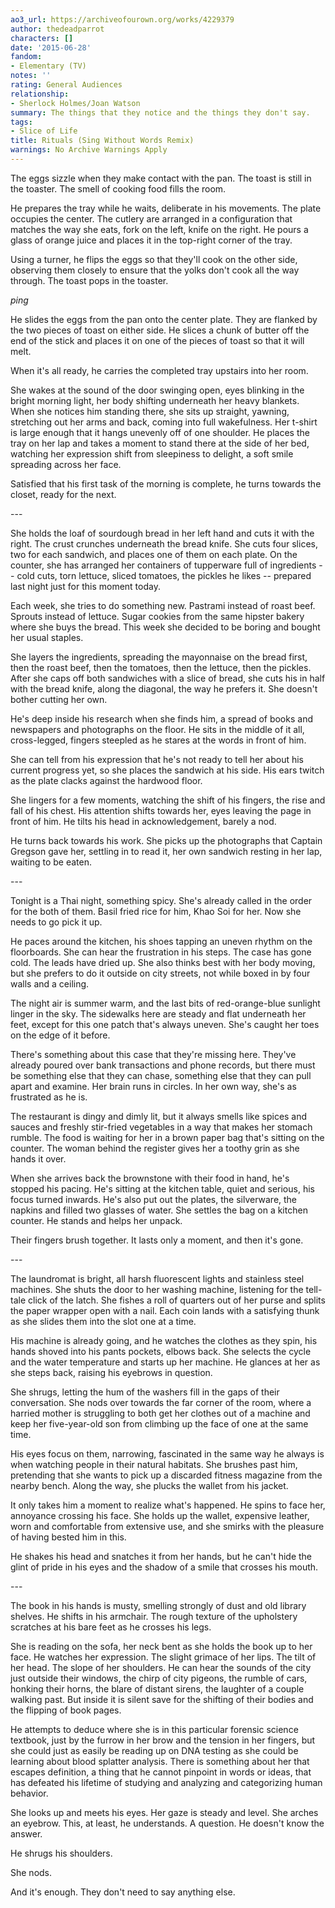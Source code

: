 ```yaml
---
ao3_url: https://archiveofourown.org/works/4229379
author: thedeadparrot
characters: []
date: '2015-06-28'
fandom:
- Elementary (TV)
notes: ''
rating: General Audiences
relationship:
- Sherlock Holmes/Joan Watson
summary: The things that they notice and the things they don't say.
tags:
- Slice of Life
title: Rituals (Sing Without Words Remix)
warnings: No Archive Warnings Apply
---
```


The eggs sizzle when they make contact with the pan. The toast is still in the toaster. The smell of cooking food fills the room.

He prepares the tray while he waits, deliberate in his movements. The plate occupies the center. The cutlery are arranged in a configuration that matches the way she eats, fork on the left, knife on the right. He pours a glass of orange juice and places it in the top\-right corner of the tray.

Using a turner, he flips the eggs so that they'll cook on the other side, observing them closely to ensure that the yolks don't cook all the way through. The toast pops in the toaster. 


*ping*


He slides the eggs from the pan onto the center plate. They are flanked by the two pieces of toast on either side. He slices a chunk of butter off the end of the stick and places it on one of the pieces of toast so that it will melt.

When it's all ready, he carries the completed tray upstairs into her room.

She wakes at the sound of the door swinging open, eyes blinking in the bright morning light, her body shifting underneath her heavy blankets. When she notices him standing there, she sits up straight, yawning, stretching out her arms and back, coming into full wakefulness. Her t\-shirt is large enough that it hangs unevenly off of one shoulder. He places the tray on her lap and takes a moment to stand there at the side of her bed, watching her expression shift from sleepiness to delight, a soft smile spreading across her face.

Satisfied that his first task of the morning is complete, he turns towards the closet, ready for the next.

\-\-\-

She holds the loaf of sourdough bread in her left hand and cuts it with the right. The crust crunches underneath the bread knife. She cuts four slices, two for each sandwich, and places one of them on each plate. On the counter, she has arranged her containers of tupperware full of ingredients \-\- cold cuts, torn lettuce, sliced tomatoes, the pickles he likes \-\- prepared last night just for this moment today.

Each week, she tries to do something new. Pastrami instead of roast beef. Sprouts instead of lettuce. Sugar cookies from the same hipster bakery where she buys the bread. This week she decided to be boring and bought her usual staples.

She layers the ingredients, spreading the mayonnaise on the bread first, then the roast beef, then the tomatoes, then the lettuce, then the pickles. After she caps off both sandwiches with a slice of bread, she cuts his in half with the bread knife, along the diagonal, the way he prefers it. She doesn't bother cutting her own.

He's deep inside his research when she finds him, a spread of books and newspapers and photographs on the floor. He sits in the middle of it all, cross\-legged, fingers steepled as he stares at the words in front of him.

She can tell from his expression that he's not ready to tell her about his current progress yet, so she places the sandwich at his side. His ears twitch as the plate clacks against the hardwood floor.

She lingers for a few moments, watching the shift of his fingers, the rise and fall of his chest. His attention shifts towards her, eyes leaving the page in front of him. He tilts his head in acknowledgement, barely a nod.

He turns back towards his work. She picks up the photographs that Captain Gregson gave her, settling in to read it, her own sandwich resting in her lap, waiting to be eaten.

\-\-\-

Tonight is a Thai night, something spicy. She's already called in the order for the both of them. Basil fried rice for him, Khao Soi for her. Now she needs to go pick it up.

He paces around the kitchen, his shoes tapping an uneven rhythm on the floorboards. She can hear the frustration in his steps. The case has gone cold. The leads have dried up. She also thinks best with her body moving, but she prefers to do it outside on city streets, not while boxed in by four walls and a ceiling.

The night air is summer warm, and the last bits of red\-orange\-blue sunlight linger in the sky. The sidewalks here are steady and flat underneath her feet, except for this one patch that's always uneven. She's caught her toes on the edge of it before.

There's something about this case that they're missing here. They've already poured over bank transactions and phone records, but there must be something else that they can chase, something else that they can pull apart and examine. Her brain runs in circles. In her own way, she's as frustrated as he is.

The restaurant is dingy and dimly lit, but it always smells like spices and sauces and freshly stir\-fried vegetables in a way that makes her stomach rumble. The food is waiting for her in a brown paper bag that's sitting on the counter. The woman behind the register gives her a toothy grin as she hands it over.

When she arrives back the brownstone with their food in hand, he's stopped his pacing. He's sitting at the kitchen table, quiet and serious, his focus turned inwards. He's also put out the plates, the silverware, the napkins and filled two glasses of water. She settles the bag on a kitchen counter. He stands and helps her unpack. 

Their fingers brush together. It lasts only a moment, and then it's gone.

\-\-\-

The laundromat is bright, all harsh fluorescent lights and stainless steel machines. She shuts the door to her washing machine, listening for the tell\-tale click of the latch. She fishes a roll of quarters out of her purse and splits the paper wrapper open with a nail. Each coin lands with a satisfying thunk as she slides them into the slot one at a time.

His machine is already going, and he watches the clothes as they spin, his hands shoved into his pants pockets, elbows back. She selects the cycle and the water temperature and starts up her machine. He glances at her as she steps back, raising his eyebrows in question. 

She shrugs, letting the hum of the washers fill in the gaps of their conversation. She nods over towards the far corner of the room, where a harried mother is struggling to both get her clothes out of a machine and keep her five\-year\-old son from climbing up the face of one at the same time.

His eyes focus on them, narrowing, fascinated in the same way he always is when watching people in their natural habitats. She brushes past him, pretending that she wants to pick up a discarded fitness magazine from the nearby bench. Along the way, she plucks the wallet from his jacket.

It only takes him a moment to realize what's happened. He spins to face her, annoyance crossing his face. She holds up the wallet, expensive leather, worn and comfortable from extensive use, and she smirks with the pleasure of having bested him in this.

He shakes his head and snatches it from her hands, but he can't hide the glint of pride in his eyes and the shadow of a smile that crosses his mouth.

\-\-\-

The book in his hands is musty, smelling strongly of dust and old library shelves. He shifts in his armchair. The rough texture of the upholstery scratches at his bare feet as he crosses his legs.

She is reading on the sofa, her neck bent as she holds the book up to her face. He watches her expression. The slight grimace of her lips. The tilt of her head. The slope of her shoulders. He can hear the sounds of the city just outside their windows, the chirp of city pigeons, the rumble of cars, honking their horns, the blare of distant sirens, the laughter of a couple walking past. But inside it is silent save for the shifting of their bodies and the flipping of book pages.

He attempts to deduce where she is in this particular forensic science textbook, just by the furrow in her brow and the tension in her fingers, but she could just as easily be reading up on DNA testing as she could be learning about blood splatter analysis. There is something about her that escapes definition, a thing that he cannot pinpoint in words or ideas, that has defeated his lifetime of studying and analyzing and categorizing human behavior.

She looks up and meets his eyes. Her gaze is steady and level. She arches an eyebrow. This, at least, he understands. A question. He doesn't know the answer.

He shrugs his shoulders.

She nods.

And it's enough. They don't need to say anything else.
